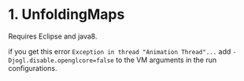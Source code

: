 # 1. UnfoldingMaps

Requires Eclipse and java8.

if you get this error `Exception in thread "Animation Thread"...` add `-Djogl.disable.openglcore=false` to the VM arguments in the run configurations.
